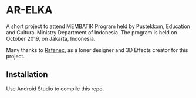 # AR-ELKA

A short project to attend MEMBATIK Program held by Pustekkom, Education and Cultural Ministry Department of Indonesia.
The program is held on October 2019, on Jakarta, Indonesia.

Many thanks to [Rafanec](https://github.com/Rafanec), as a loner designer and 3D Effects creator for this project.

## Installation

Use Android Studio to compile this repo.
